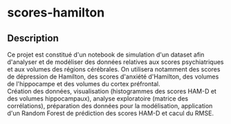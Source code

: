 # scores-hamilton

## Description
Ce projet est constitué d'un notebook de simulation d'un dataset afin d'analyser et de modéliser des données relatives aux scores psychiatriques et aux volumes des régions cérébrales. On utilisera notamment des scores de dépression de Hamilton, des scores d'anxiété d'Hamilton, des volumes de l'hippocampe et des volumes du cortex préfrontal.  
Création des données, visualisation (histogrammes des scores HAM-D et des volumes hippocampaux), analyse exploratoire (matrice des corrélations), préparation des données pour la modélisation, application d'un Random Forest de prédiction des scores HAM-D et cacul du RMSE.